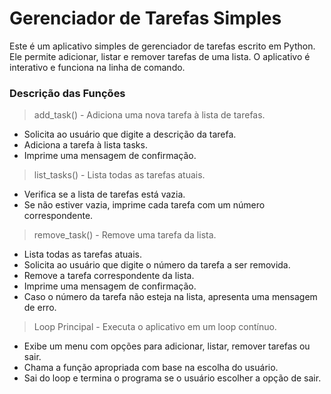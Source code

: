 # Gerenciador de Tarefas Simples

Este é um aplicativo simples de gerenciador de tarefas escrito em Python. Ele permite adicionar, listar e remover tarefas de uma lista. O aplicativo é interativo e funciona na linha de comando.

### Descrição das Funções
> add_task() - Adiciona uma nova tarefa à lista de tarefas.
- Solicita ao usuário que digite a descrição da tarefa.
- Adiciona a tarefa à lista tasks.
- Imprime uma mensagem de confirmação.

> list_tasks() - Lista todas as tarefas atuais.
- Verifica se a lista de tarefas está vazia.
- Se não estiver vazia, imprime cada tarefa com um número correspondente.

> remove_task() - Remove uma tarefa da lista.
- Lista todas as tarefas atuais.
- Solicita ao usuário que digite o número da tarefa a ser removida.
- Remove a tarefa correspondente da lista.
- Imprime uma mensagem de confirmação.
- Caso o número da tarefa não esteja na lista, apresenta uma mensagem de erro.

> Loop Principal - Executa o aplicativo em um loop contínuo.
- Exibe um menu com opções para adicionar, listar, remover tarefas ou sair.
- Chama a função apropriada com base na escolha do usuário.
- Sai do loop e termina o programa se o usuário escolher a opção de sair.
